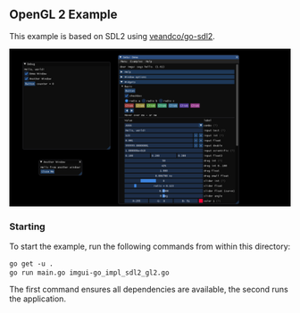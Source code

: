 ## OpenGL 2 Example

This example is based on SDL2 using [veandco/go-sdl2](https://github.com/veandco/go-sdl2).

![Screenshot](screenshot.png)

### Starting

To start the example, run the following commands from within this directory:

```
go get -u .
go run main.go imgui-go_impl_sdl2_gl2.go
```

The first command ensures all dependencies are available, the second runs the application.
